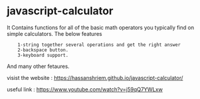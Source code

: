 # javascript-calculator

It Contains functions for all of the basic math operators you typically find on simple calculators.
The below features

        1-string together several operations and get the right answer
        2-backspace button.
        3-keyboard support.
        
 And many other fetaures.
 
 visist the website : https://hassanshriem.github.io/javascript-calculator/
 
 useful link : https://www.youtube.com/watch?v=j59qQ7YWLxw
